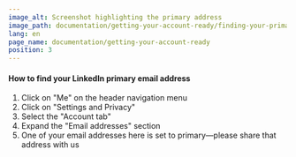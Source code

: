 ```yaml
---
image_alt: Screenshot highlighting the primary address
image_path: documentation/getting-your-account-ready/finding-your-primary-mail-address.jpg
lang: en
page_name: documentation/getting-your-account-ready
position: 3
---
```

#### How to find your LinkedIn primary email address

1. Click on "Me" on the header navigation menu
2. Click on "Settings and Privacy"
3. Select the "Account tab"
4. Expand the "Email addresses" section
5. One of your email addresses here is set to primary—please share that address with us
